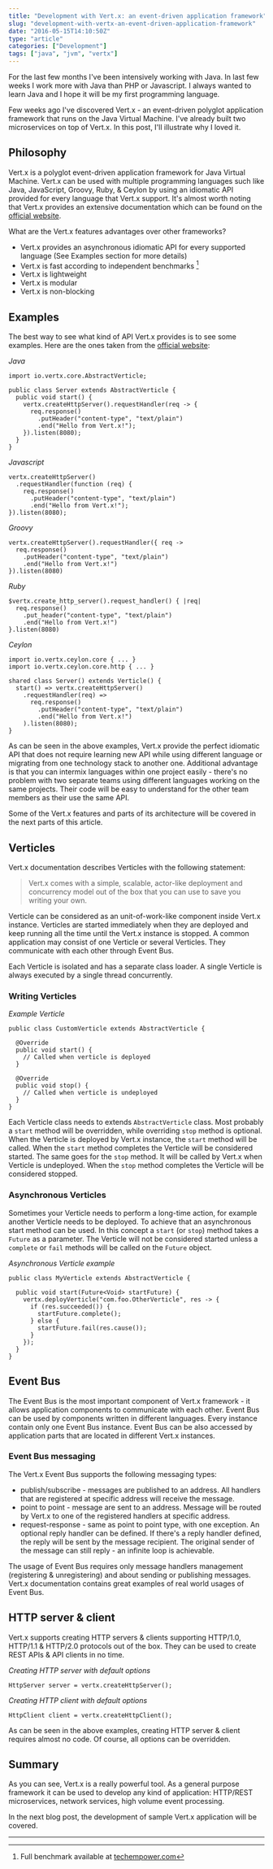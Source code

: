 ```yaml
---
title: "Development with Vert.x: an event-driven application framework"
slug: "development-with-vertx-an-event-driven-application-framework"
date: "2016-05-15T14:10:50Z"
type: "article"
categories: ["Development"]
tags: ["java", "jvm", "vertx"]
---
```


For the last few months I've been intensively working with Java. In last few weeks I work more with Java than PHP or
Javascript. I always wanted to learn Java and I hope it will be my first programming language.

Few weeks ago I've discovered Vert.x - an event-driven polyglot application framework that runs on the Java Virtual
Machine. I've already built two microservices on top of Vert.x. In this post, I'll illustrate why I loved it.

## Philosophy
Vert.x is a polyglot event-driven application framework for Java Virtual Machine. Vert.x can be used with multiple
programming languages such like Java, JavaScript, Groovy, Ruby, & Ceylon by using an idiomatic API provided for every
language that Vert.x support. It's almost worth noting that Vert.x provides an extensive documentation which can
be found on the [official website](http://vertx.io/docs/).

What are the Vert.x features advantages over other frameworks?

  + Vert.x provides an asynchronous idiomatic API for every supported language (See Examples section for more details)
  + Vert.x is fast according to independent benchmarks [^1]
  + Vert.x is lightweight
  + Vert.x is modular
  + Vert.x is non-blocking

## Examples

The best way to see what kind of API Vert.x provides is to see some examples. Here are the ones taken from the [official
website](http://vertx.io):

*Java*
```
import io.vertx.core.AbstractVerticle;

public class Server extends AbstractVerticle {
  public void start() {
    vertx.createHttpServer().requestHandler(req -> {
      req.response()
        .putHeader("content-type", "text/plain")
        .end("Hello from Vert.x!");
    }).listen(8080);
  }
}
```

*Javascript*
```
vertx.createHttpServer()
  .requestHandler(function (req) {
    req.response()
      .putHeader("content-type", "text/plain")
      .end("Hello from Vert.x!");
}).listen(8080);
```

*Groovy*
```
vertx.createHttpServer().requestHandler({ req ->
  req.response()
    .putHeader("content-type", "text/plain")
    .end("Hello from Vert.x!")
}).listen(8080)
```

*Ruby*
```
$vertx.create_http_server().request_handler() { |req|
  req.response()
    .put_header("content-type", "text/plain")
    .end("Hello from Vert.x!")
}.listen(8080)
```

*Ceylon*
```
import io.vertx.ceylon.core { ... }
import io.vertx.ceylon.core.http { ... }

shared class Server() extends Verticle() {
  start() => vertx.createHttpServer()
    .requestHandler(req) =>
      req.response()
        .putHeader("content-type", "text/plain")
        .end("Hello from Vert.x!")
    ).listen(8080);
}
```

As can be seen in the above examples, Vert.x provide the perfect idiomatic API that does not require learning new API
while using different language or migrating from one technology stack to another one. Additional advantage is that you
can intermix languages within one project easily - there's no problem with two separate teams using different languages
working on the same projects. Their code will be easy to understand for the other team members as their use the same API.

Some of the Vert.x features and parts of its architecture will be covered in the next parts of this article.

## Verticles
Vert.x documentation describes Verticles with the following statement:

> Vert.x comes with a simple, scalable, actor-like deployment and concurrency model out of the box that you can use to
> save you writing your own.

Verticle can be considered as an unit-of-work-like component inside Vert.x instance. Verticles are started immediately
when they are deployed and keep running all the time until the Vert.x instance is stopped. A common application may
consist of one Verticle or several Verticles. They communicate with each other through Event Bus.

Each Verticle is isolated and has a separate class loader. A single Verticle is always executed by a single thread
concurrently.

### Writing Verticles

*Example Verticle*
```
public class CustomVerticle extends AbstractVerticle {

  @Override
  public void start() {
    // Called when verticle is deployed
  }

  @Override
  public void stop() {
    // Called when verticle is undeployed
  }
}
```

Each Verticle class needs to extends `AbstractVerticle` class. Most probably a `start` method will be overridden, while
overriding `stop` method is optional. When the Verticle is deployed by Vert.x instance, the `start` method will be
called. When the `start` method completes the Verticle will be considered started. The same goes for the `stop` method.
It will be called by Vert.x when Verticle is undeployed. When the `stop` method completes the Verticle will be considered
stopped.

### Asynchronous Verticles

Sometimes your Verticle needs to perform a long-time action, for example another Verticle needs to be deployed. To achieve
that an asynchronous start method can be used. In this concept a `start` (or `stop`) method takes a `Future` as a parameter.
The Verticle will not be considered started unless a `complete` or `fail` methods will be called on the `Future` object.

*Asynchronous Verticle example*
```
public class MyVerticle extends AbstractVerticle {

  public void start(Future<Void> startFuture) {
    vertx.deployVerticle("com.foo.OtherVerticle", res -> {
      if (res.succeeded()) {
        startFuture.complete();
      } else {
        startFuture.fail(res.cause());
      }
    });
  }
}
```

## Event Bus

The Event Bus is the most important component of Vert.x framework - it allows application components to communicate with
each other. Event Bus can be used by components written in different languages. Every instance contain only one Event Bus
instance. Event Bus can be also accessed by application parts that are located in different Vert.x instances.

### Event Bus messaging

The Vert.x Event Bus supports the following messaging types:

  + publish/subscribe - messages are published to an address. All handlers that are registered at specific address will
  receive the message.
  + point to point - message are sent to an address. Message will be routed by Vert.x to one of the registered handlers
  at specific address.
  + request-response - same as point to point type, with one exception. An optional reply handler can be defined. If
  there's a reply handler defined, the reply will be sent by the message recipient. The original sender of the message
  can still reply - an infinite loop is achievable.

The usage of Event Bus requires only message handlers management (registering & unregistering) and about sending or
publishing messages. Vert.x documentation contains great examples of real world usages of Event Bus.

## HTTP server & client

Vert.x supports creating HTTP servers & clients supporting HTTP/1.0, HTTP/1.1 & HTTP/2.0 protocols out of the box. They
can be used to create REST APIs & API clients in no time.

*Creating HTTP server with default options*
```
HttpServer server = vertx.createHttpServer();
```

*Creating HTTP client with default options*
```
HttpClient client = vertx.createHttpClient();
```

As can be seen in the above examples, creating HTTP server & client requires almost no code. Of course, all options can
be overridden.

## Summary

As you can see, Vert.x is a really powerful tool. As a general purpose framework it can be used to develop any kind of
application: HTTP/REST microservices, network services, high volume event processing.

In the next blog post, the development of sample Vert.x application will be covered.

---

[^1]: Full benchmark available at [techempower.com](https://www.techempower.com/benchmarks/#section=data-r8&hw=i7&test=plaintext)